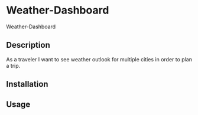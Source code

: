 # Weather-Dashboard
Weather-Dashboard

## Description

As a traveler I want to see weather outlook for multiple cities in order to plan a trip.


## Installation




## Usage

